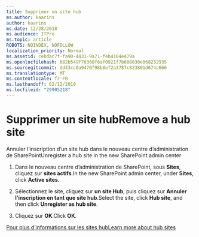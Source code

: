 ```yaml
---
title: Supprimer un site hub
ms.author: kaarins
author: kaarins
ms.date: 12/28/2018
ms.audience: ITPro
ms.topic: article
ROBOTS: NOINDEX, NOFOLLOW
localization_priority: Normal
ms.assetid: cebdac7f-fa90-4431-9a71-feb4104e479a
ms.openlocfilehash: 082b549f76360f6af0921f7b608030e068232935
ms.sourcegitcommit: dd43cc0a9470f98b8ef2a3787c823801d674c666
ms.translationtype: MT
ms.contentlocale: fr-FR
ms.lasthandoff: 02/12/2019
ms.locfileid: "29905218"
---
```

# <a name="remove-a-hub-site"></a><span data-ttu-id="097b7-102">Supprimer un site hub</span><span class="sxs-lookup"><span data-stu-id="097b7-102">Remove a hub site</span></span>

<span data-ttu-id="097b7-103">Annuler l’inscription d’un site hub dans le nouveau centre d’administration de SharePoint</span><span class="sxs-lookup"><span data-stu-id="097b7-103">Unregister a hub site in the new SharePoint admin center</span></span>
  
1. <span data-ttu-id="097b7-104">Dans le nouveau centre d’administration de SharePoint, sous **Sites**, cliquez sur **sites actifs**.</span><span class="sxs-lookup"><span data-stu-id="097b7-104">In the new SharePoint admin center, under **Sites**, click **Active sites**.</span></span> 
    
2. <span data-ttu-id="097b7-105">Sélectionnez le site, cliquez sur **un site Hub**, puis cliquez sur **Annuler l’inscription en tant que site hub**.</span><span class="sxs-lookup"><span data-stu-id="097b7-105">Select the site, click **Hub site**, and then click **Unregister as hub site**.</span></span> 
    
3. <span data-ttu-id="097b7-106">Cliquez sur **OK**.</span><span class="sxs-lookup"><span data-stu-id="097b7-106">Click **OK**.</span></span> 
    
[<span data-ttu-id="097b7-107">Pour plus d’informations sur les sites hub</span><span class="sxs-lookup"><span data-stu-id="097b7-107">Learn more about hub sites</span></span>](https://support.office.com/article/what-is-a-sharepoint-hub-site-fe26ae84-14b7-45b6-a6d1-948b3966427f?ui=en-US&amp;rs=en-US&amp;ad=US)
  


